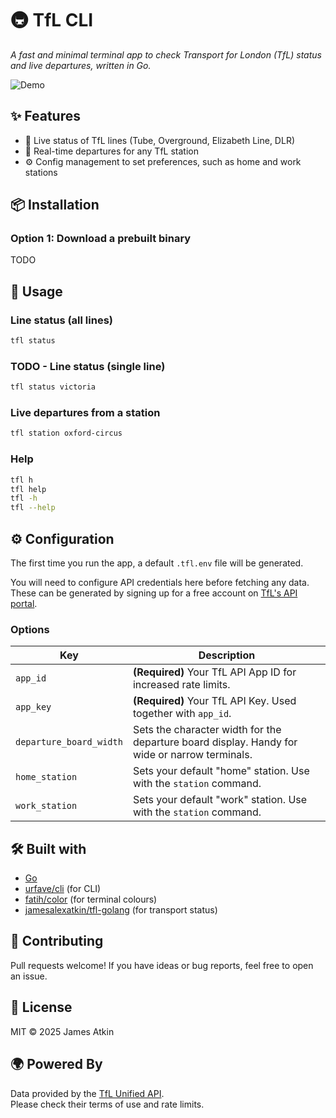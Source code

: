 # 🚇 TfL CLI

*A fast and minimal terminal app to check Transport for London (TfL) status and live departures, written in Go.*

![Demo](./assets/demo.gif)


## ✨ Features

- 🚦 Live status of TfL lines (Tube, Overground, Elizabeth Line, DLR)
- 🚉 Real-time departures for any TfL station
- ⚙️ Config management to set preferences, such as home and work stations


## 📦 Installation

### Option 1: Download a prebuilt binary

TODO

## 🚀 Usage

### Line status (all lines)

```bash
tfl status
```

### TODO - Line status (single line)


```bash
tfl status victoria
```

### Live departures from a station

```bash
tfl station oxford-circus
```

### Help

```bash
tfl h
tfl help
tfl -h
tfl --help
```


## ⚙️ Configuration

The first time you run the app, a default `.tfl.env` file will be generated.

You will need to configure API credentials here before fetching any data. These can be generated by signing up for a free account on [TfL's API portal](https://api-portal.tfl.gov.uk/).

### Options

| Key                   | Description                                                                                              |
|------------------------|----------------------------------------------------------------------------------------------------------|
| `app_id`              | **(Required)** Your TfL API App ID for increased rate limits.                                               |
| `app_key`             | **(Required)** Your TfL API Key. Used together with `app_id`.                                               |
| `departure_board_width` | Sets the character width for the departure board display. Handy for wide or narrow terminals. |
| `home_station`        | Sets your default "home" station. Use with the `station` command.                                 |
| `work_station`        | Sets your default "work" station. Use with the `station` command.          |


## 🛠️ Built with

- [Go](https://golang.org/)
- [urfave/cli](github.com/urfave/cli/v3) (for CLI)
- [fatih/color](github.com/fatih/color) (for terminal colours)
- [jamesalexatkin/tfl-golang](github.com/jamesalexatkin/tfl-golang) (for transport status)


<!-- ## 🧪 Development

```bash
go build
./tfl status
```

To run tests:

```bash
go test ./...
``` -->


## 🤝 Contributing

Pull requests welcome! If you have ideas or bug reports, feel free to open an issue.


## 📜 License

MIT © 2025 James Atkin


## 🌍 Powered By

Data provided by the [TfL Unified API](https://api.tfl.gov.uk/).  
Please check their terms of use and rate limits.
